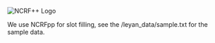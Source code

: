 ![NCRF++ Logo](https://github.com/jiesutd/NCRFpp/blob/master/readme/logo.png)

We use NCRFpp for slot filling, see the /leyan_data/sample.txt for the sample data.
